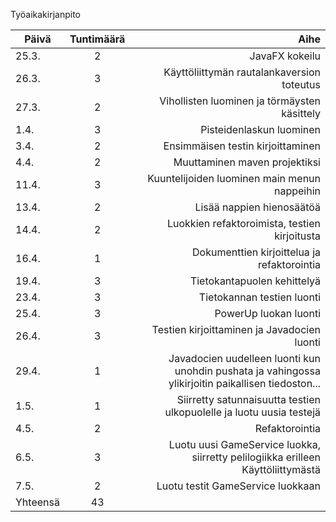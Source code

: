 Työaikakirjanpito

| Päivä        | Tuntimäärä| Aihe |
| ------------- |:-------------:| -----:|
|25.3.| 2 | JavaFX kokeilu  |
|26.3. | 3 | Käyttöliittymän rautalankaversion toteutus|
|27.3. |2| Vihollisten luominen ja törmäysten käsittely  |
|1.4. |3| Pisteidenlaskun luominen |
|3.4. |2| Ensimmäisen testin kirjoittaminen  |
|4.4. |2| Muuttaminen maven projektiksi |
|11.4. |3| Kuuntelijoiden luominen main menun nappeihin| 
|13.4. |2| Lisää nappien hienosäätöä|
|14.4. |2| Luokkien refaktoroimista, testien kirjoitusta|
|16.4.|1| Dokumenttien kirjoittelua ja refaktorointia| 
|19.4.|3| Tietokantapuolen kehittelyä|
|23.4.|3| Tietokannan testien luonti |
|25.4.|3| PowerUp luokan luonti|
|26.4.|3| Testien kirjoittaminen ja Javadocien luonti |
|29.4.|1| Javadocien uudelleen luonti kun unohdin pushata ja vahingossa ylikirjoitin paikallisen tiedoston...|
|1.5.|1| Siirretty satunnaisuutta testien ulkopuolelle ja luotu uusia testejä|
|4.5.|2| Refaktorointia|
|6.5.|3| Luotu uusi GameService luokka, siirretty pelilogiikka erilleen Käyttöliittymästä|
|7.5.|2| Luotu testit GameService luokkaan|
|Yhteensä |43| | 